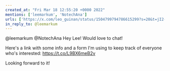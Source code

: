 ```yaml
---
created_at: "Fri Mar 18 12:55:20 +0000 2022"
mentions: ['leemarkum', 'NotechAna']
urls: ['https://x.com/leo_guinan/status/1504799794786615299?s=20&t=jI2-mCkLIMLwyU7Qt3eLww']
in_reply_to: @leemarkum
---
```


@leemarkum @NotechAna Hey Lee! Would love to chat!

Here's a link with some info and a form I'm using to keep track of everyone who's interested: https://t.co/L9BX6meB2v

Looking forward to it!